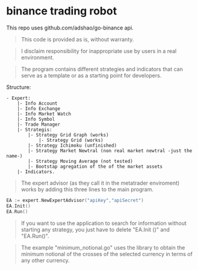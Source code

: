 # binance trading robot
This repo uses github.com/adshao/go-binance api.

> This code is provided as is, without warranty.

> I disclaim responsibility for inappropriate use by users in a real environment.

> The program contains different strategies and indicators that can serve as a template or as a starting point for developers.

Structure:
```
- Expert:
    |- Info Account
    |- Info Exchange
    |- Info Market Watch
    |- Info Symbol
    |- Trade Manager
    |- Strategis: 
        |- Strategy Grid Graph (works)
            |- Strategy Grid (works)
        |- Strategy Ichimoku (unfinished)
        |- Strategy Market Newtral (non real market newtral -just the name-)
        |- Strategy Moving Average (not tested)
        |- Bootstap agregation of the of the market assets
    |- Indicators.
```

> The expert advisor (as they call it in the metatrader enviroment) works by adding this three lines to the main program.
```go 
EA := expert.NewExpertAdvisor("apiKey","apiSecret")
EA.Init()
EA.Run()
```

> If you want to use the application to search for information without starting any strategy, you just have to delete "EA.Init ()" and "EA.Run()". 

>The example "minimum_notional.go" uses the library to obtain the minimum notional of the crosses of the selected currency in terms of any other currency.
